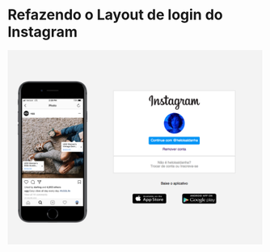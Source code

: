 <h1> Refazendo o Layout de login do Instagram </h1>
<a href="https://raw.githubusercontent.com/heloisaldanha/CSS/main/Layout%20Instagram%20CSS/instagram.png">
  <img src="https://raw.githubusercontent.com/heloisaldanha/CSS/main/Layout%20Instagram%20CSS/instagram.png">
</a>
